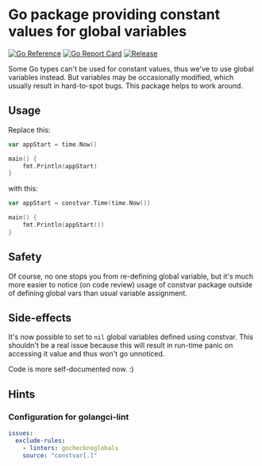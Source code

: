 # Go package providing constant values for global variables

[![Go Reference](https://pkg.go.dev/badge/github.com/powerman/constvar.svg)](https://pkg.go.dev/github.com/powerman/constvar)
[![Go Report Card](https://goreportcard.com/badge/github.com/powerman/constvar)](https://goreportcard.com/report/github.com/powerman/constvar)
[![Release](https://img.shields.io/github/v/release/powerman/constvar)](https://github.com/powerman/constvar/releases/latest)

Some Go types can't be used for constant values, thus we've to use global
variables instead. But variables may be occasionally modified, which
usually result in hard-to-spot bugs. This package helps to work around.

## Usage

Replace this:

```go
var appStart = time.Now()

main() {
    fmt.Println(appStart)
}
```

with this:

```go
var appStart = constvar.Time(time.Now())

main() {
    fmt.Println(appStart())
}
```

## Safety

Of course, no one stops you from re-defining global variable, but it's
much more easier to notice (on code review) usage of constvar package
outside of defining global vars than usual variable assignment.

## Side-effects

It's now possible to set to `nil` global variables defined using constvar.
This shouldn't be a real issue because this will result in run-time panic
on accessing it value and thus won't go unnoticed.

Code is more self-documented now. :)

## Hints

### Configuration for golangci-lint

```yml
issues:
  exclude-rules:
    - linters: gochecknoglobals
    source: "constvar[.]"
```
